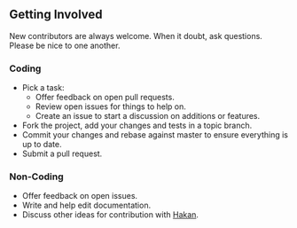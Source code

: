 ## Getting Involved

New contributors are always welcome. When it doubt, ask questions. Please be nice to one another.

### Coding

* Pick a task:
  * Offer feedback on open pull requests.
  * Review open issues for things to help on.
  * Create an issue to start a discussion on additions or features.
* Fork the project, add your changes and tests in a topic branch.
* Commit your changes and rebase against master to ensure everything is up to date.
* Submit a pull request.

### Non-Coding

* Offer feedback on open issues.
* Write and help edit documentation.
* Discuss other ideas for contribution with [Hakan](mailto:hakanensari+github@gmail.com).
